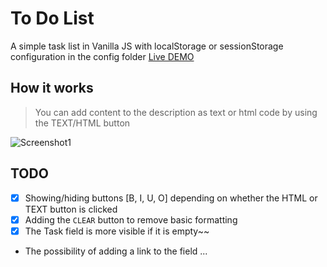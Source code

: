 # To Do List

A simple task list in Vanilla JS with localStorage or sessionStorage configuration in the config folder
[Live DEMO](https://tomik23.github.io/ToDoList/)

## How it works

>You can add content to the description as text or html code by using the TEXT/HTML button

![Screenshot1](https://github.com/tomik23/ToDoList/blob/master/static/examples.png)

## TODO
- [x] Showing/hiding buttons [B, I, U, O] depending on whether the HTML or TEXT button is clicked
- [x] Adding the `CLEAR` button to remove basic formatting
- [x] The Task field is more visible if it is empty~~
- The possibility of adding a link to the field
...